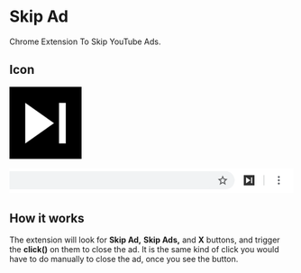 # Skip Ad

Chrome Extension To Skip YouTube Ads.

## Icon

![icon](icon128.png)

![icon](toolbar.png)

## How it works

The extension will look for **Skip Ad,** **Skip Ads,** and **X** buttons, and trigger the **click()** on them to close the ad.
It is the same kind of click you would have to do manually to close the ad, once you see the button.
